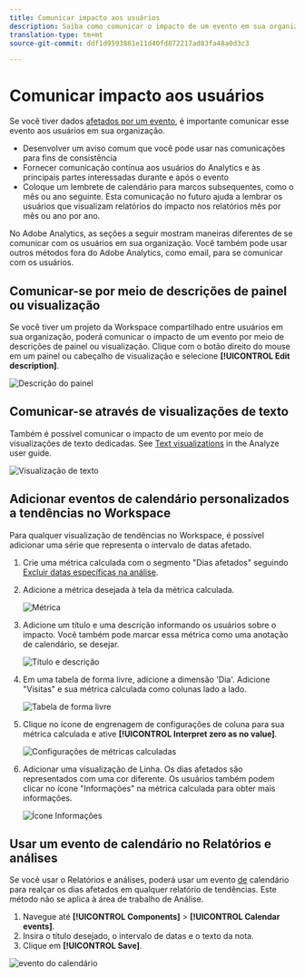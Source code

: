 ```yaml
---
title: Comunicar impacto aos usuários
description: Saiba como comunicar o impacto de um evento em sua organização.
translation-type: tm+mt
source-git-commit: ddf1d9593881e11d40fd872217ad83fa48a0d3c3

---
```



# Comunicar impacto aos usuários

Se você tiver dados [afetados por um evento](../event-impacted.md), é importante comunicar esse evento aos usuários em sua organização.

* Desenvolver um aviso comum que você pode usar nas comunicações para fins de consistência
* Fornecer comunicação contínua aos usuários do Analytics e às principais partes interessadas durante e após o evento
* Coloque um lembrete de calendário para marcos subsequentes, como o mês ou ano seguinte. Esta comunicação no futuro ajuda a lembrar os usuários que visualizam relatórios do impacto nos relatórios mês por mês ou ano por ano.

No Adobe Analytics, as seções a seguir mostram maneiras diferentes de se comunicar com os usuários em sua organização. Você também pode usar outros métodos fora do Adobe Analytics, como email, para se comunicar com os usuários.

## Comunicar-se por meio de descrições de painel ou visualização

Se você tiver um projeto da Workspace compartilhado entre usuários em sua organização, poderá comunicar o impacto de um evento por meio de descrições de painel ou visualização. Clique com o botão direito do mouse em um painel ou cabeçalho de visualização e selecione **[!UICONTROL Edit description]**.

![Descrição do painel](../assets/panel_description.png)

## Comunicar-se através de visualizações de texto

Também é possível comunicar o impacto de um evento por meio de visualizações de texto dedicadas. See [Text visualizations](/help/analyze/analysis-workspace/visualizations/text.md) in the Analyze user guide.

![Visualização de texto](../assets/text_visualization.png)

## Adicionar eventos de calendário personalizados a tendências no Workspace

Para qualquer visualização de tendências no Workspace, é possível adicionar uma série que representa o intervalo de datas afetado.

1. Crie uma métrica calculada com o segmento &quot;Dias afetados&quot; seguindo [Excluir datas específicas na análise](/help/components/c-segmentation/use-cases/exclude-date-range.md).
1. Adicione a métrica desejada à tela da métrica calculada.

   ![Métrica](../assets/calcmetric_event.png)

1. Adicione um título e uma descrição informando os usuários sobre o impacto. Você também pode marcar essa métrica como uma anotação de calendário, se desejar.

   ![Título e descrição](../assets/calcmetric_title_description.png)

1. Em uma tabela de forma livre, adicione a dimensão &#39;Dia&#39;. Adicione &quot;Visitas&quot; e sua métrica calculada como colunas lado a lado.

   ![Tabela de forma livre](../assets/calcmetric_freeform.png)

1. Clique no ícone de engrenagem de configurações de coluna para sua métrica calculada e ative **[!UICONTROL Interpret zero as no value]**.

   ![Configurações de métricas calculadas](../assets/calcmetric_zero_no_value.png)

1. Adicionar uma visualização de Linha. Os dias afetados são representados com uma cor diferente. Os usuários também podem clicar no ícone &quot;Informações&quot; na métrica calculada para obter mais informações.

   ![Ícone Informações](../assets/calcmetric_infoicon.png)

## Usar um evento de calendário no Relatórios e análises

Se você usar o Relatórios e análises, poderá usar um evento [de](/help/components/t-calendar-event.md) calendário para realçar os dias afetados em qualquer relatório de tendências. Este método não se aplica à área de trabalho de Análise.

1. Navegue até **[!UICONTROL Components]** > **[!UICONTROL Calendar events]**.
2. Insira o título desejado, o intervalo de datas e o texto da nota.
3. Clique em **[!UICONTROL Save]**.

![evento do calendário](../assets/exclude_calendar_event.png)
